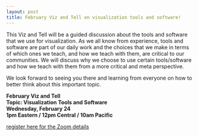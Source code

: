 ```yaml
---
layout: post
title: February Viz and Tell on visualization tools and software!
---
```

This Viz and Tell will be a guided discussion about the tools and software that we use for visualization. As we all know from experience, tools and software are part of our daily work and the choices that we make in terms of which ones we teach, and how we teach with them, are critical to our communities. We will discuss why we choose to use certain tools/software and how we teach with them from a more critical and meta perspective.

We look forward to seeing you there and learning from everyone on how to better think about this important topic.

**February Viz and Tell    
Topic: Visualization Tools and Software    
Wednesday, February 24    
1pm Eastern / 12pm Central / 10am Pacific**

[register here for the Zoom details](https://usc.zoom.us/meeting/register/tJ0sceirrD4tHtHIB7jiP6U7rAK_jY1xjicK)
